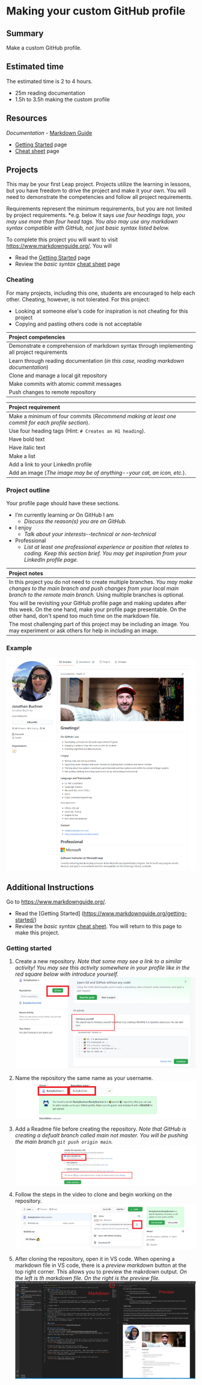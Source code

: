 #  Making your custom GitHub profile

## Summary
Make a custom GitHub profile.

## Estimated time
The estimated time is 2 to 4 hours.
- 25m reading documentation
- 1.5h to 3.5h making the custom profile

## Resources
*Documentation* - [Markdown Guide](https://www.markdownguide.org/)
- [Getting Started](https://www.markdownguide.org/getting-started/) page
- [Cheat sheet](https://www.markdownguide.org/cheat-sheet/) page


## Projects
This may be your first Leap project.  Projects utilize the learning in lessons, but you have freedom to drive the project and make it your own. You will need to demonstrate the competencies and follow all project requirements.

Requirements represent the minimum requirements, but you are not limited by project requirements. *e.g. below it says *use four headings tags, you may use more than four head tags. You also may use any markdown syntax compatible with GitHub, not just basic syntax listed below.*

To complete this project you will want to visit https://www.markdownguide.org/.  You will
- Read the [Getting Started](https://www.markdownguide.org/getting-started/) page
- Review the *basic syntax* [cheat sheet](https://www.markdownguide.org/cheat-sheet/) page

### Cheating
For many projects, including this one, students are encouraged to help each other.  Cheating, however, is not tolerated.  For this project: 
- Looking at someone else's code for inspiration is not cheating for this project
- Copying and pasting others code is not acceptable

| Project competencies |
| :-- |
| Demonstrate e comprehension of markdown syntax through implementing all project requirements |
| Learn through reading documentation (*in this case, reading markdown documentation*)  |
| Clone and manage a local git repository |
| Make commits with atomic commit messages |
| Push changes to remote repository |

| Project requirement |
| :-- |
|Make a minimum of four commits (*Recommend making at least one commit for each profile section*).|
| Use four heading tags (Hint: `# Creates an H1 heading`). | 
| Have bold text |
| Have italic text |
| Make a list |
| Add a link to your LinkedIn profile |
| Add an image (*The image may be of anything--your cat, an icon, etc.*). |
  
### Project outline
Your profile page should have these sections.
- I’m currently learning *or* On GitHub I am
  - *Discuss the reason(s) you are on GitHub.*
- I enjoy
  - *Talk about your interests--technical or non-technical*
- Professional
  - *List at least one professional experience or position that relates to coding.  Keep this section brief.  You may get inspiration from your LinkedIn profile page.* 

| Project notes |
| :-- |
|In this project you do not need to create multiple branches.  *You may make changes to the main branch and push changes from your local main branch to the remote main branch.*  Using multiple branches is optional. |
| You will be revisiting your GitHub profile page and making updates after this week.  On the one hand, make your profile page presentable.  On the other hand, don't spend too much time on the markdown file. |
| The most challenging part of this project may be including an image.  You may experiment or ask others for help in including an image. |

### Example
![Jonathan Profile Example](./img/profile-page.png)

## Additional Instructions
Go to https://www.markdownguide.org/.  
- Read the [Getting Started] (https://www.markdownguide.org/getting-started/)
- Review the *basic syntax* [cheat sheet](https://www.markdownguide.org/cheat-sheet/).  You will return to this page to make this project.

### Getting started
1) Create a new repository. *Note that some may see a link to a similar activity! You may see this activity somewhere in your profile like in the red square below with introduce yourself.*
![GitHub page](./img/profile-activity.png)

2) Name the repository the same name as your username. 
![GitHub page](./img/create-a-repository-same-as-username.png)

3) Add a Readme file before creating the repository.  *Note that GitHub is creating a defualt branch called *main* not *master*.  You will be pushing the main branch `git push origin main`.*
![GitHub page](./img/make-with-readme.png)

4) Follow the steps in the video to clone and begin working on the repository.
![GitHub page](./img/clone-repository.png)

5) After cloning the repository, open it in VS code.  When opening a markdown file in VS code, there is a *preview markdown* button at the top right corner.  This allows you to preview the makrdown output.  *On the left is th markdown file. On the right is the preview file.*
![GitHub page](./img/markdown-preview.png)
